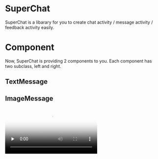 # SuperChat

SuperChat is a libarary for you to create chat activity / message activity / feedback activity easily.

# Component
Now, SuperChat is providing 2 components to you. Each component has two subclass, left and right.

## TextMessage

## ImageMessage

<video id="video" controls="" preload="none" poster="http://media.w3.org/2010/05/sintel/poster.png">
  <source id="mp4" src="http://media.w3.org/2010/05/sintel/trailer.mp4" type="video/mp4">
  <source id="webm" src="http://media.w3.org/2010/05/sintel/trailer.webm" type="video/webm">
  <source id="ogv" src="http://media.w3.org/2010/05/sintel/trailer.ogv" type="video/ogg">
  <p>Your user agent does not support the HTML5 Video element.</p>
</video>

